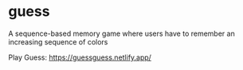 # guess
A sequence-based memory game where users have to remember an increasing sequence of colors

Play Guess: https://guessguess.netlify.app/
